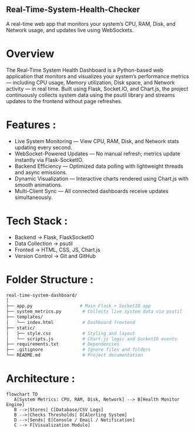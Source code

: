 ## Real-Time-System-Health-Checker
A real-time web app that monitors your system’s CPU, RAM, Disk, and Network usage, and updates live using WebSockets.

# Overview
The Real-Time System Health Dashboard is a Python-based web application that monitors and visualizes your system’s performance metrics — including CPU usage, Memory utilization, Disk space, and Network activity — in real time.
Built using Flask, Socket.IO, and Chart.js, the project continuously collects system data using the psutil library and streams updates to the frontend without page refreshes.

# Features : 
- Live System Monitoring — View CPU, RAM, Disk, and Network stats updating every second.
- WebSocket-Powered Updates — No manual refresh; metrics update instantly via Flask-SocketIO.
- Backend Efficiency — Optimized data polling with lightweight threads and async emissions.
- Dynamic Visualization — Interactive charts rendered using Chart.js with smooth animations.
- Multi-Client Sync — All connected dashboards receive updates simultaneously.

# Tech Stack :
- Backend -> Flask, FlaskSocketIO
- Data Collection -> psutil
- Fronted -> HTML, CSS, JS, Chart.js
- Version Control -> Git and GitHub

# Folder Structure : 
```bash
real-time-system-dashboard/
│
├── app.py                  # Main Flask + SocketIO app
├── system_metrics.py        # Collects live system data via psutil
├── templates/
│   └── index.html           # Dashboard frontend
├── static/
│   ├── style.css            # Styling and layout
│   └── scripts.js           # Chart.js logic and SocketIO events
├── requirements.txt         # Dependencies
├── .gitignore               # Ignore files and folders
└── README.md                # Project documentation
```
# Architecture : 
 ```mermaid
flowchart TD
    A[System Metrics: CPU, RAM, Disk, Network] --> B[Health Monitor Engine]
    B -->|Stores| C[Database/CSV Logs]
    B -->|Checks Thresholds| D[Alerting System]
    D -->|Sends| E[Console / Email / Notification]
    C --> F[Visualization Module]
```

